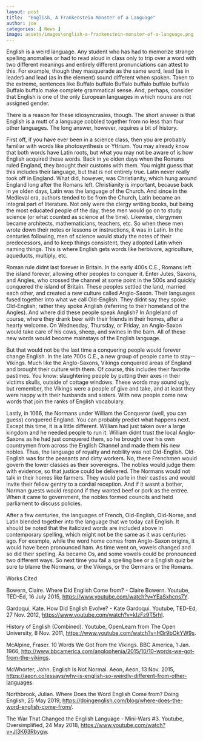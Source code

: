 ```yaml
---
layout: post
title:  "English, A Frankenstein Monster of a Language"
author: joe
categories: [ News ]
image: assets/images\english-a-frankenstein-monster-of-a-language.png
---
```


 

English is a weird language. Any student who has had to memorize strange spelling anomalies or had to read aloud in class only to trip over a word with two different meanings and entirely different pronunciations can attest to this. For example, though they masquerade as the same word, lead (as in leader) and lead (as in the element) sound different when spoken. Taken to the extreme, sentences like Buffalo buffalo Buffalo buffalo buffalo buffalo Buffalo buffalo make complete grammatical sense. And, perhaps, consider that English is one of the only European languages in which nouns are not assigned gender. 

 

There is a reason for these idiosyncrasies, though. The short answer is that English is a mutt of a language cobbled together from no less than four other languages. The long answer, however, requires a bit of history.

 

First off, if you have ever been in a science class, then you are probably familiar with words like photosynthesis or Yttrium. You may already know that both words have Latin roots, but what you may not be aware of is how English acquired these words. Back in ye olden days when the Romans ruled England, they brought their customs with them. You might guess that this includes their language, but that is not entirely true. Latin never really took off in England. What did, however, was Christianity, which hung around England long after the Romans left. Christianity is important, because back in ye olden days, Latin was the language of the Church. And since in the Medieval era, authors tended to be from the Church, Latin became an integral part of literature. Not only were the clergy writing books, but being the most educated people of the day, these men would go on to study science (or what counted as science at the time). Likewise, clergymen became architects, mathematicians, teachers, etc. So when these men wrote down their notes or lessons or instructions, it was in Latin. In the centuries following, men of science would study the notes of their predecessors, and to keep things consistent, they adopted Latin when naming things. This is where English gets words like herbivore, agriculture, aqueducts, multiply, etc.

 

Roman rule didnt last forever in Britain. In the early 400s C.E., Romans left the island forever, allowing other peoples to conquer it. Enter Jutes, Saxons, and Angles, who crossed the channel at some point in the 500s and quickly conquered the island of Britain. These peoples settled the land, married each other, and created a new culture called Anglo-Saxon. Their languages fused together into what we call Old-English. They didnt say they spoke Old-English; rather they spoke Anglish (referring to their homeland of the Angles). And where did these people speak Anglish? In Angleland of course, where they drank beer with their friends in their homes, after a hearty welcome. On Wednesday, Thursday, or Friday, an Anglo-Saxon would take care of his cows, sheep, and swines in the barn. All of these new words would become mainstays of the English language.

 

But that would not be the last time a conquering people would forever change English. In the late 700s C.E., a new group of people came to stay--Vikings. Much like the Anglo-Saxons, Vikings conquered areas of England and brought their culture with them. Of course, this includes their favorite pastimes. You know: slaughtering people by putting their axes in their victims skulls, outside of cottage windows. These words may sound ugly, but remember, the Vikings were a people of give and take, and at least they were happy with their husbands and sisters. With new people come new words that join the ranks of English vocabulary.

 

Lastly, in 1066, the Normans under William the Conqueror (well, you can guess) conquered England. You can probably predict what happens next. Except this time, it is a little different. William had just taken over a large kingdom and he needed people to run it. William didnt trust the local Anglo-Saxons as he had just conquered them, so he brought over his own countrymen from across the English Channel and made them his new nobles. Thus, the language of royalty and nobility was not Old-English. Old-English was for the peasants and dirty workers. No, these Frenchmen would govern the lower classes as their sovereigns. The nobles would judge them with evidence, so that justice could be delivered. The Normans would not talk in their homes like farmers. They would parle in their castles and would invite their fellow gentry to a cordial reception. And if it wasnt a bother, Norman guests would respond if they wanted beef or pork as the entree. When it came to government, the nobles formed councils and held parliament to discuss policies.

 

After a few centuries, the languages of French, Old-English, Old-Norse, and Latin blended together into the language that we today call English. It should be noted that the italicized words are included above in contemporary spelling, which might not be the same as it was centuries ago. For example, while the word home comes from Anglo-Saxon origins, it would have been pronounced ham. As time went on, vowels changed and so did their spelling. As became Os, and some vowels could be pronounced two different ways. So next time you fail a spelling bee or a English quiz be sure to blame the Normans, or the Vikings, or the Germans or the Romans.

 

Works Cited 

Bowern, Claire. Where Did English Come from? - Claire Bowern. Youtube, TED-Ed, 16 July 2015, https://www.youtube.com/watch?v=YEaSxhcns7Y. 

 

Gardoqui, Kate. How Did English Evolve? - Kate Gardoqui. Youtube, TED-Ed, 27 Nov. 2012, https://www.youtube.com/watch?v=kIzFz9T5rhI. 

 

History of English (Combined). Youtube, OpenLearn from The Open University, 8 Nov. 2011, https://www.youtube.com/watch?v=H3r9bOkYW9s. 

 

McAlpine, Fraser. 10 Words We Got from the Vikings. BBC America, 1 Jan. 1966, http://www.bbcamerica.com/anglophenia/2015/10/10-words-we-got-from-the-vikings. 

 

McWhorter, John. English Is Not Normal. Aeon, Aeon, 13 Nov. 2015, https://aeon.co/essays/why-is-english-so-weirdly-different-from-other-languages. 

 

Northbrook, Julian. Where Does the Word English Come from? Doing English, 25 May 2019, https://doingenglish.com/blog/where-does-the-word-english-come-from/. 

 

The War That Changed the English Language - Mini-Wars #3. Youtube, Oversimplified, 24 May 2018, https://www.youtube.com/watch?v=Jl3K63Rbygw. 

 


